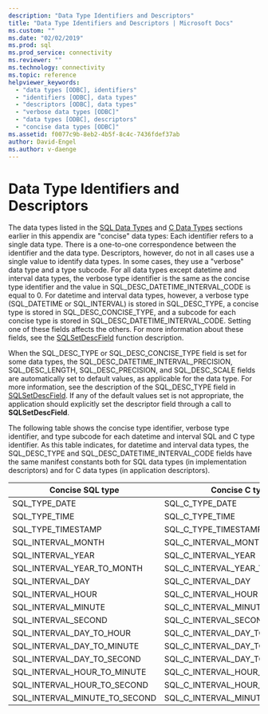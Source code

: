 ```yaml
---
description: "Data Type Identifiers and Descriptors"
title: "Data Type Identifiers and Descriptors | Microsoft Docs"
ms.custom: ""
ms.date: "02/02/2019"
ms.prod: sql
ms.prod_service: connectivity
ms.reviewer: ""
ms.technology: connectivity
ms.topic: reference
helpviewer_keywords: 
  - "data types [ODBC], identifiers"
  - "identifiers [ODBC], data types"
  - "descriptors [ODBC], data types"
  - "verbose data types [ODBC]"
  - "data types [ODBC], descriptors"
  - "concise data types [ODBC]"
ms.assetid: f0077c9b-8eb2-4b5f-8c4c-7436fdef37ab
author: David-Engel
ms.author: v-daenge
---
```

# Data Type Identifiers and Descriptors
The data types listed in the [SQL Data Types](../../../odbc/reference/appendixes/sql-data-types.md) and [C Data Types](../../../odbc/reference/appendixes/c-data-types.md) sections earlier in this appendix are "concise" data types: Each identifier refers to a single data type. There is a one-to-one correspondence between the identifier and the data type. Descriptors, however, do not in all cases use a single value to identify data types. In some cases, they use a "verbose" data type and a type subcode. For all data types except datetime and interval data types, the verbose type identifier is the same as the concise type identifier and the value in SQL_DESC_DATETIME_INTERVAL_CODE is equal to 0. For datetime and interval data types, however, a verbose type (SQL_DATETIME or SQL_INTERVAL) is stored in SQL_DESC_TYPE, a concise type is stored in SQL_DESC_CONCISE_TYPE, and a subcode for each concise type is stored in SQL_DESC_DATETIME_INTERVAL_CODE. Setting one of these fields affects the others. For more information about these fields, see the [SQLSetDescField](../../../odbc/reference/syntax/sqlsetdescfield-function.md) function description.  
  
 When the SQL_DESC_TYPE or SQL_DESC_CONCISE_TYPE field is set for some data types, the SQL_DESC_DATETIME_INTERVAL_PRECISION, SQL_DESC_LENGTH, SQL_DESC_PRECISION, and SQL_DESC_SCALE fields are automatically set to default values, as applicable for the data type. For more information, see the description of the SQL_DESC_TYPE field in [SQLSetDescField](../../../odbc/reference/syntax/sqlsetdescfield-function.md). If any of the default values set is not appropriate, the application should explicitly set the descriptor field through a call to **SQLSetDescField**.  
  
 The following table shows the concise type identifier, verbose type identifier, and type subcode for each datetime and interval SQL and C type identifier. As this table indicates, for datetime and interval data types, the SQL_DESC_TYPE and SQL_DESC_DATETIME_INTERVAL_CODE fields have the same manifest constants both for SQL data types (in implementation descriptors) and for C data types (in application descriptors).  
  
|Concise SQL type|Concise C type|Verbose type|DATETIME_INTERVAL_CODE|  
|----------------------|--------------------|------------------|------------------------------|  
|SQL_TYPE_DATE|SQL_C_TYPE_DATE|SQL_DATETIME|SQL_CODE_DATE|  
|SQL_TYPE_TIME|SQL_C_TYPE_TIME|SQL_DATETIME|SQL_CODE_TIME|  
|SQL_TYPE_TIMESTAMP|SQL_C_TYPE_TIMESTAMP|SQL_DATETIME|SQL_CODE_TIMESTAMP|  
|SQL_INTERVAL_MONTH|SQL_C_INTERVAL_MONTH|SQL_INTERVAL|SQL_CODE_MONTH|  
|SQL_INTERVAL_YEAR|SQL_C_INTERVAL_YEAR|SQL_INTERVAL|SQL_CODE_YEAR|  
|SQL_INTERVAL_YEAR_TO_MONTH|SQL_C_INTERVAL_YEAR_TO_MONTH|SQL_INTERVAL|SQL_CODE_YEAR_TO_MONTH|  
|SQL_INTERVAL_DAY|SQL_C_INTERVAL_DAY|SQL_INTERVAL|SQL_CODE_DAY|  
|SQL_INTERVAL_HOUR|SQL_C_INTERVAL_HOUR|SQL_INTERVAL|SQL_CODE_HOUR|  
|SQL_INTERVAL_MINUTE|SQL_C_INTERVAL_MINUTE|SQL_INTERVAL|SQL_CODE_MINUTE|  
|SQL_INTERVAL_SECOND|SQL_C_INTERVAL_SECOND|SQL_INTERVAL|SQL_CODE_SECOND|  
|SQL_INTERVAL_DAY_TO_HOUR|SQL_C_INTERVAL_DAY_TO_HOUR|SQL_INTERVAL|SQL_CODE_DAY_TO_HOUR|  
|SQL_INTERVAL_DAY_TO_MINUTE|SQL_C_INTERVAL_DAY_TO_MINUTE|SQL_INTERVAL|SQL_CODE_DAY_TO_MINUTE|  
|SQL_INTERVAL_DAY_TO_SECOND|SQL_C_INTERVAL_DAY_TO_SECOND|SQL_INTERVAL|SQL_CODE_DAY_TO_SECOND|  
|SQL_INTERVAL_HOUR_TO_MINUTE|SQL_C_INTERVAL_HOUR_TO_MINUTE|SQL_INTERVAL|SQL_CODE_HOUR_TO_MINUTE|  
|SQL_INTERVAL_HOUR_TO_SECOND|SQL_C_INTERVAL_HOUR_TO_SECOND|SQL_INTERVAL|SQL_CODE_HOUR_TO_SECOND|  
|SQL_INTERVAL_MINUTE_TO_SECOND|SQL_C_INTERVAL_MINUTE_TO_SECOND|SQL_INTERVAL|SQL_CODE_MINUTE_TO_SECOND|
